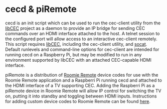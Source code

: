 cecd & piRemote
===============

cecd is an init script which can be used to run the cec-client utility from the
[libCEC][1] project as a daemon to provide an IP bridge for sending CEC commands
over an HDMI interface attached to the host. A telnet session to the configured
port will allow access to an interactive cec-client remotely. This script
requires [libCEC][1], including the cec-client utility, and [socat][2]. Default
runlevels and command-line options for cec-client are intended for running cecd
on a Raspberry Pi, but may be modified to run in any environment supported by
libCEC with an attached CEC-capable HDMI interface.

piRemote is a distribution of [Roomie Remote][3] device codes for use with the
Roomie Remote application and a Raspberri Pi running cecd and attached to the
HDMI interface of a TV supporting CEC. Adding the Raspberri Pi as a piRemote
device in Roomie Remote will allow IP control for switching the TV on, putting
it into standby and toggling between HDMI inputs. Instructions for adding
custom device codes to Roomie Remote can be found [here][4].

[1]: http://libcec.pulse-eight.com
[2]: http://freecode.com/projects/socat
[3]: http://www.roomieremote.com
[4]: http://www.roomieremote.com/support/#customDevice

